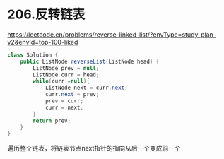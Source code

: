 # 206.反转链表

https://leetcode.cn/problems/reverse-linked-list/?envType=study-plan-v2&envId=top-100-liked

```java
class Solution {
    public ListNode reverseList(ListNode head) {
        ListNode prev = null;
        ListNode curr = head;
        while(curr!=null){
            ListNode next = curr.next;
            curr.next = prev;
            prev = curr;
            curr = next;
        }
        return prev;
    }
}
```

遍历整个链表，将链表节点next指针的指向从后一个变成前一个